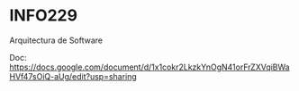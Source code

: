 # INFO229
Arquitectura de Software

Doc: https://docs.google.com/document/d/1x1cokr2LkzkYnOgN41orFrZXVqiBWaHVf47sOiQ-aUg/edit?usp=sharing
